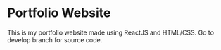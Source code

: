 # Portfolio Website

This is my portfolio website made using ReactJS and HTML/CSS.
Go to develop branch for source code.